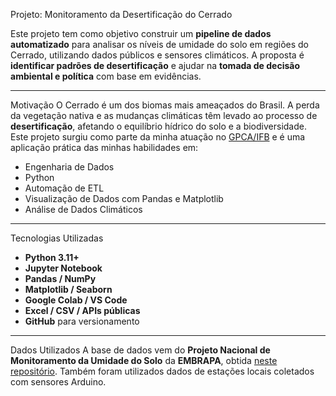 Projeto: Monitoramento da Desertificação do Cerrado

Este projeto tem como objetivo construir um **pipeline de dados automatizado** para analisar os níveis de umidade do solo em regiões do Cerrado, utilizando dados públicos e sensores climáticos. A proposta é **identificar padrões de desertificação** e ajudar na **tomada de decisão ambiental e política** com base em evidências.

---

Motivação
O Cerrado é um dos biomas mais ameaçados do Brasil. A perda da vegetação nativa e as mudanças climáticas têm levado ao processo de **desertificação**, afetando o equilíbrio hídrico do solo e a biodiversidade. Este projeto surgiu como parte da minha atuação no [GPCA/IFB](https://www.ifb.edu.br) e é uma aplicação prática das minhas habilidades em:
- Engenharia de Dados
- Python
- Automação de ETL
- Visualização de Dados com Pandas e Matplotlib
- Análise de Dados Climáticos

---

Tecnologias Utilizadas
- **Python 3.11+**
- **Jupyter Notebook**
- **Pandas / NumPy**
- **Matplotlib / Seaborn**
- **Google Colab / VS Code**
- **Excel / CSV / APIs públicas**
- **GitHub** para versionamento

---

Dados Utilizados
A base de dados vem do **Projeto Nacional de Monitoramento da Umidade do Solo** da **EMBRAPA**, obtida [neste repositório](https://dados.gov.br/dataset/umidade-do-solo). Também foram utilizados dados de estações locais coletados com sensores Arduino.
